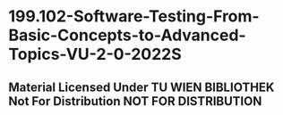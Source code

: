 # 199.102-Software-Testing-From-Basic-Concepts-to-Advanced-Topics-VU-2-0-2022S

## Material Licensed Under TU WIEN BIBLIOTHEK Not For Distribution NOT FOR DISTRIBUTION
